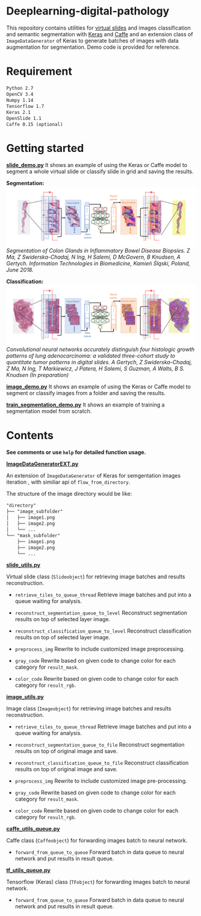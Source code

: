 # Deeplearning-digital-pathology
This repository contains utilities for [virtual slides](https://openslide.org/) and images classification and semantic segmentation with [Keras](https://keras.io/) and [Caffe](http://caffe.berkeleyvision.org/) and an extension class of `ImageDataGenerator`  of Keras to generate batches of images with data augmentation for segmentation. 
Demo code is provided for reference.

# Requirement

```
Python 2.7
OpenCV 3.4
Numpy 1.14
Tensorflow 1.7
Keras 2.1
OpenSlide 1.1
Caffe 0.15 (optional)
```
# Getting started
**[slide_demo.py](slide_demo.py)**
It shows an example of using the Keras or Caffe model to segment a whole virtual slide or classify slide in grid and saving the results.

__Segmentation:__
![Alt text](Workflow_segmentation.png?raw=true "segmentation workflow")
_Segmentation of Colon Glands in Inflammatory Bowel Disease Biopsies. Z Ma, Z Swiderska-Chadaj, N Ing, H Salemi, D McGovern, B Knudsen, A Gertych. Information Technologies in Biomedicine, Kamień Śląski, Poland, June 2018._

__Classification:__
![Alt text](Workflow_classification.png?raw=true "classification workflow")
_Convolutional neural networks accurately distinguish four histologic growth patterns of lung adenocarcinoma: a validated three-cohort study to quantitate tumor patterns in digital slides. A Gertych, Z Swiderska-Chadaj, Z Ma, N Ing, T Markiewicz, 
J Patera, H Salemi, S Guzman, A Walts, B S. Knudsen (In preparation)_

**[image_demo.py](image_demo.py)**
It shows an example of using the Keras or Caffe model to segment or classify images from a folder and saving the results.

**[train_segmentation_demo.py](train_segmentation_demo.py)**
It shows an example of training a segmentation model from scratch.


# Contents
__See comments or use `help` for detailed function usage.__

**[ImageDataGeneratorEXT.py](KerasLayers/ImageDataGeneratorEXT.py)**

An extension of `ImageDataGenerator` of Keras for semgentation images iteration , with similiar api of `flow_from_directory`.

The structure of the image directory would be like:

```
"directory"
├── "image_subfolder"
│   ├── image1.png
│   ├── image2.png
│   └── ...
└── "mask_subfolder"
    ├── image1.png
    ├── image2.png
    └── ...
```

**[slide_utils.py](utils/slide_utils.py)**

Virtual slide class (`Slideobject`) for retrieving image batches and results reconstruction. 

+ `retrieve_tiles_to_queue_thread`
Retrieve image batches and put into a queue waiting for analysis. 

+ `reconstruct_segmentation_queue_to_level`
Reconstruct segmentation results on top of selected layer image.

+ `reconstruct_classification_queue_to_level`
Reconstruct classification results on top of selected layer image.

+ `preprocess_img`
Rewrite to include customized image preprocessing.

+ `gray_code`
Rewrite based on given code to change color for each category for `result_mask`.

+ `color_code`
Rewrite based on given code to change color for each category  for `result_rgb`.

**[image_utils.py](utils/image_utils.py)**

Image class (`Imageobject`) for retrieving image batches and results reconstruction. 

+ `retrieve_tiles_to_queue_thread`
Retrieve image batches and put into a queue waiting for analysis. 

+ `reconstruct_segmentation_queue_to_file`
Reconstruct segmentation results on top of original image and save.

+ `reconstruct_classification_queue_to_file`
Reconstruct classification results on top of original image and save.

+ `preprocess_img`
Rewrite to include customized image pre-processing.

+ `gray_code`
Rewrite based on given code to change color for each category for `result_mask`.

+ `color_code`
Rewrite based on given code to change color for each category  for `result_rgb`.


**[caffe_utils_queue.py](utils/caffe_utils_queue.py)**

Caffe class (`Caffeobject`) for forwarding images batch to neural network.

+ `forward_from_queue_to_queue`
Forward batch in data queue to neural network and put results in result queue.

**[tf_utils_queue.py](utils/tf_utils_queue.py)**

Tensorflow (Keras) class (`TFobject`) for forwarding images batch to neural network.

+ `forward_from_queue_to_queue`
Forward batch in data queue to neural network and put results in result queue.


